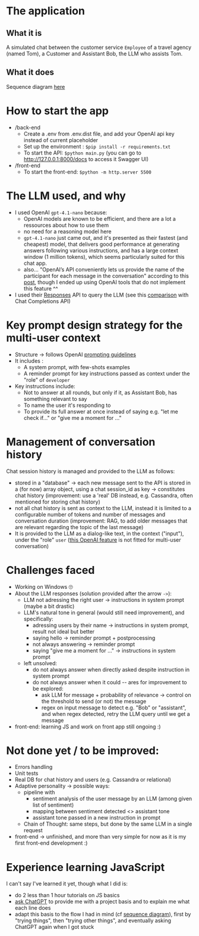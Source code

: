 # The application
## What it is
A simulated chat between the customer service ``Employee`` of a travel agency (named Tom), a Customer and Assistant Bob, the LLM who assists Tom.
## What it does
Sequence diagram [here](https://www.mermaidchart.com/app/projects/c4efd5c1-213b-487e-ab6b-f5a2c2c60c03/diagrams/537b8f77-d121-4d31-ae29-a0ee7df9c6db/version/v0.1/edit)


# How to start the app
* /back-end
  * Create a .env from .env.dist file, and add your OpenAI api key instead of current placeholder
  * Set up the environment : ``$pip install -r requirements.txt``
  * To start the API: ``$python main.py`` (you can go to http://127.0.0.1:8000/docs to access it Swagger UI)
* /front-end
  * To start the front-end: ``$python -m http.server 5500``


# The LLM used, and why
* I used OpenAI `gpt-4.1-nano` because:
  * OpenAI models are known to be efficient, and there are a lot a ressources about how to use them
  * no need for a reasoning model here
  * `gpt-4.1-nano` just came out, and it's presented as their fastest (and cheapest) model, that delivers good performance at generating answers following various instructions, and has a large context window (1 million tokens), which seems particularly suited for this chat app.
  * also... "OpenAI’s API conveniently lets us provide the name of the participant for each message in the conversation" according to this [post](https://towardsdatascience.com/ai-for-groups-build-a-multi-user-chat-assistant-using-7b-class-models-7071ca8b4aa0/), though I ended up using OpenAI tools that do not implement this feature ^^ 
* I used their [Responses](https://platform.openai.com/docs/api-reference/responses) API to query the LLM (see this [comparison](https://platform.openai.com/docs/guides/responses-vs-chat-completions?api-mode=responses) with Chat Completions API)


# Key prompt design strategy for the multi-user context
* Structure -> follows OpenAI [prompting guidelines](https://cookbook.openai.com/examples/gpt4-1_prompting_guide)
* It includes :
  * A system prompt, with few-shots examples
  * A reminder prompt for key instructions passed as context under the "role" of ``developer``
* Key instructions include:
  * Not to answer at all rounds, but only if it, as Assistant Bob, has something relevant to say
  * To name the user it's responding to
  * To provide its full answer at once instead of saying e.g. "let me check if..." or "give me a moment for ..."

# Management of conversation history
Chat session history is managed and provided to the LLM as follows:
* stored in a "database" -> each new message sent to the API is stored in a (for now) array object, using a chat session_id as key -> constitutes chat history (improvement: use a 'real' DB instead, e.g. Cassandra, often mentioned for storing chat history)
* not all chat history is sent as context to the LLM, instead it is limited to a configurable number of tokens and number of messages and conversation duration (improvement: RAG, to add older messages that are relevant regarding the topic of the last message)
* It is provided to the LLM as a dialog-like text, in the context ("input"), under the "role" `user` ([this OpenAI feature](https://platform.openai.com/docs/guides/conversation-state#manually-manage-conversation-state) is not fitted for multi-user conversation)


# Challenges faced
* Working on Windows 🙄
* About the LLM responses (solution provided after the arrow `->`):
  * LLM not adressing the right user -> instructions in system prompt (maybe a bit drastic)
  * LLM's natural tone in general (would still need improvement), and specifically:
    * adressing users by their name -> instructions in system prompt, result not ideal but better
    * saying hello -> reminder prompt + postprocessing
    * not always answering -> reminder prompt
    * saying "give me a moment for ..." -> instructions in system prompt
  * left unsolved:
    * do not always answer when directly asked despite instruction in system prompt
    * do not always answer when it could -- ares for improvement to be explored:
      * ask LLM for message + probability of relevance -> control on the threshold to send (or not) the message
      * regex on input message to detect e.g. "Bob" or "assistant", and when regex detected, retry the LLM query until we get a message
* front-end: learning JS and work on front app still ongoing :)


# Not done yet / to be improved:
* Errors handling
* Unit tests
* Real DB for chat history and users (e.g. Cassandra or relational)
* Adaptive personality -> possible ways:
  * pipeline with
    * sentiment analysis of the user message by an LLM (among given list of sentiment)
    * mapping between sentiment detected <> assistant tone
    * assistant tone passed in a new instruction in prompt
  * Chain of Thought: same steps, but done by the same LLM in a single request
* front-end -> unfinished, and more than very simple for now as it is my first front-end development :) 


# Experience learning JavaScript
I can't say I've learned it yet, though what I did is:
* do 2 less than 1 hour tutorials on JS basics
* [ask ChatGPT](https://chatgpt.com/c/6817bdc7-43fc-8005-963d-398b7a70e730) to provide me with a project basis and to explain me what each line does
* adapt this basis to the flow I had in mind (cf [sequence diagram](https://www.mermaidchart.com/app/projects/c4efd5c1-213b-487e-ab6b-f5a2c2c60c03/diagrams/537b8f77-d121-4d31-ae29-a0ee7df9c6db/version/v0.1/edit)), first by "trying things", then "trying other things", and eventually asking ChatGPT again when I got stuck